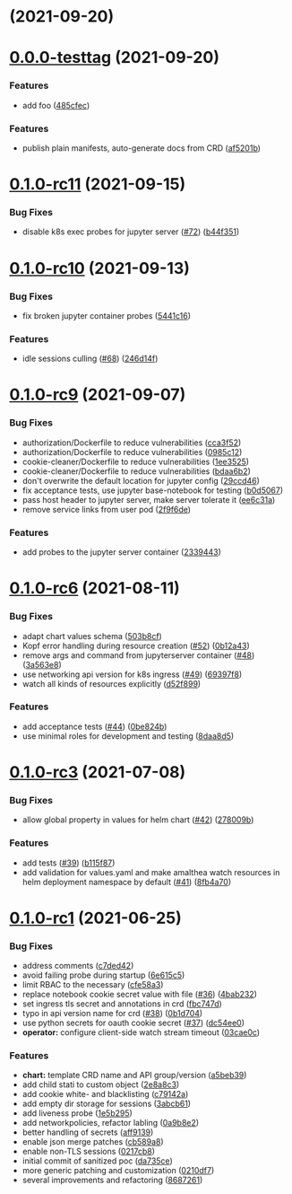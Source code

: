 #  (2021-09-20)



# [0.0.0-testtag](https://github.com/SwissDataScienceCenter/amalthea/compare/485cfec681a8ff22952c2715cc67640a76498ea7...0.0.0-testtag) (2021-09-20)


### Features

* add foo ([485cfec](https://github.com/SwissDataScienceCenter/amalthea/commit/485cfec681a8ff22952c2715cc67640a76498ea7))


### Features

* publish plain manifests, auto-generate docs from CRD ([af5201b](https://github.com/SwissDataScienceCenter/amalthea/commit/af5201bc33c38ac5ca35cbc456453f274e8e44e6))



# [0.1.0-rc11](https://github.com/SwissDataScienceCenter/amalthea/compare/0.1.0-rc10...0.1.0-rc11) (2021-09-15)


### Bug Fixes

* disable k8s exec probes for jupyter server ([#72](https://github.com/SwissDataScienceCenter/amalthea/issues/72)) ([b44f351](https://github.com/SwissDataScienceCenter/amalthea/commit/b44f351206c24b7e41f81b0c66b7ee37e3f79fbf))



# [0.1.0-rc10](https://github.com/SwissDataScienceCenter/amalthea/compare/0.1.0-rc9...0.1.0-rc10) (2021-09-13)


### Bug Fixes

* fix broken jupyter container probes ([5441c16](https://github.com/SwissDataScienceCenter/amalthea/commit/5441c161b901a8b35d7755155c3d9e48ec4ab0e4))


### Features

* idle sessions culling ([#68](https://github.com/SwissDataScienceCenter/amalthea/issues/68)) ([246d14f](https://github.com/SwissDataScienceCenter/amalthea/commit/246d14f2651ad0c6698c0f9545385d296486aa2c))



# [0.1.0-rc9](https://github.com/SwissDataScienceCenter/amalthea/compare/0.1.0-rc6...0.1.0-rc9) (2021-09-07)


### Bug Fixes

* authorization/Dockerfile to reduce vulnerabilities ([cca3f52](https://github.com/SwissDataScienceCenter/amalthea/commit/cca3f52dee5b0a45dc86d93ccf26aab5e2ae6e1e))
* authorization/Dockerfile to reduce vulnerabilities ([0985c12](https://github.com/SwissDataScienceCenter/amalthea/commit/0985c121192f869668d52c52deda1af9919a24e1))
* cookie-cleaner/Dockerfile to reduce vulnerabilities ([1ee3525](https://github.com/SwissDataScienceCenter/amalthea/commit/1ee35256022b40c99235db77f1cd344ee362f24f))
* cookie-cleaner/Dockerfile to reduce vulnerabilities ([bdaa6b2](https://github.com/SwissDataScienceCenter/amalthea/commit/bdaa6b27f026cb66857091edec77711e176fcd15))
* don't overwrite the default location for jupyter config ([29ccd46](https://github.com/SwissDataScienceCenter/amalthea/commit/29ccd46f56420d9b3fb0b8529869bf19f9f1f1c2))
* fix acceptance tests, use jupyter base-notebook for testing ([b0d5067](https://github.com/SwissDataScienceCenter/amalthea/commit/b0d5067795e02d698c3600e094c7ac5c402fb855))
* pass host header to jupyter server, make server tolerate it ([ee6c31a](https://github.com/SwissDataScienceCenter/amalthea/commit/ee6c31a3654c36403d6332cdc16145dcf3226256))
* remove service links from user pod ([2f9f6de](https://github.com/SwissDataScienceCenter/amalthea/commit/2f9f6dec5124b9835853439268ab36187b62b7a5))


### Features

* add probes to the jupyter server container ([2339443](https://github.com/SwissDataScienceCenter/amalthea/commit/2339443fe76d7ff66e44a4322a9a2aa918e543f2))



# [0.1.0-rc6](https://github.com/SwissDataScienceCenter/amalthea/compare/0.1.0-rc3...0.1.0-rc6) (2021-08-11)


### Bug Fixes

* adapt chart values schema ([503b8cf](https://github.com/SwissDataScienceCenter/amalthea/commit/503b8cf93564a6d3b817a36575269f8b6d36f586))
* Kopf error handling during resource creation ([#52](https://github.com/SwissDataScienceCenter/amalthea/issues/52)) ([0b12a43](https://github.com/SwissDataScienceCenter/amalthea/commit/0b12a43bbd451384af1d5cf6e4eece37910ae3c7))
* remove args and command from jupyterserver container ([#48](https://github.com/SwissDataScienceCenter/amalthea/issues/48)) ([3a563e8](https://github.com/SwissDataScienceCenter/amalthea/commit/3a563e826835eb8762eea704bdfd5ac43001681e))
* use networking api version for k8s ingress ([#49](https://github.com/SwissDataScienceCenter/amalthea/issues/49)) ([69397f8](https://github.com/SwissDataScienceCenter/amalthea/commit/69397f8639282b6c83c91feef7db20f45be38b38))
* watch all kinds of resources explicitly ([d52f899](https://github.com/SwissDataScienceCenter/amalthea/commit/d52f899af3fb3233b086322335494847273a4ecb))


### Features

* add acceptance tests ([#44](https://github.com/SwissDataScienceCenter/amalthea/issues/44)) ([0be824b](https://github.com/SwissDataScienceCenter/amalthea/commit/0be824b20ea5f48d84b512cce5b2afdee6504b41))
* use minimal roles for development and testing ([8daa8d5](https://github.com/SwissDataScienceCenter/amalthea/commit/8daa8d5468d74aeb25550a752471e1bb686ff70d))



# [0.1.0-rc3](https://github.com/SwissDataScienceCenter/amalthea/compare/0.1.0-rc1...0.1.0-rc3) (2021-07-08)


### Bug Fixes

* allow global property in values for helm chart ([#42](https://github.com/SwissDataScienceCenter/amalthea/issues/42)) ([278009b](https://github.com/SwissDataScienceCenter/amalthea/commit/278009bc2c015ec589d2640278ef5878eb3b959a))


### Features

* add tests ([#39](https://github.com/SwissDataScienceCenter/amalthea/issues/39)) ([b115f87](https://github.com/SwissDataScienceCenter/amalthea/commit/b115f876ba285d68c4253a2fa0c6ccdc1cf8fa64))
* add validation for values.yaml and make amalthea watch resources in helm deployment namespace by default ([#41](https://github.com/SwissDataScienceCenter/amalthea/issues/41)) ([8fb4a70](https://github.com/SwissDataScienceCenter/amalthea/commit/8fb4a7040d7eb6075f39dd4a6a5b6d3f4e068b61))



# [0.1.0-rc1](https://github.com/SwissDataScienceCenter/amalthea/compare/da735ced323eacb38fd010e4ae0a0479fb2bf310...0.1.0-rc1) (2021-06-25)


### Bug Fixes

* address comments ([c7ded42](https://github.com/SwissDataScienceCenter/amalthea/commit/c7ded42717687446aa6e6380d38af825654cb114))
* avoid failing probe during startup ([6e615c5](https://github.com/SwissDataScienceCenter/amalthea/commit/6e615c506e72af3f4b155b80c1f7b6c8492b9464))
* limit RBAC to the necessary ([cfe58a3](https://github.com/SwissDataScienceCenter/amalthea/commit/cfe58a373fbad0c2bd814927d772e276cce8c3f4))
* replace notebook cookie secret value with file ([#36](https://github.com/SwissDataScienceCenter/amalthea/issues/36)) ([4bab232](https://github.com/SwissDataScienceCenter/amalthea/commit/4bab232f38c931d2d1dab704c1dcae150e33dcf8))
* set ingress tls secret and annotations in crd ([fbc747d](https://github.com/SwissDataScienceCenter/amalthea/commit/fbc747d3ba94f6f74153c0ae2295c80cfd16e7a3))
* typo in api version name for crd ([#38](https://github.com/SwissDataScienceCenter/amalthea/issues/38)) ([0b1d704](https://github.com/SwissDataScienceCenter/amalthea/commit/0b1d70420407f49b49768c777db4f90be02d172e))
* use python secrets for oauth cookie secret ([#37](https://github.com/SwissDataScienceCenter/amalthea/issues/37)) ([dc54ee0](https://github.com/SwissDataScienceCenter/amalthea/commit/dc54ee0d04a3c24feb17b6694f99970de9cc7ad8))
* **operator:** configure client-side watch stream timeout ([03cae0c](https://github.com/SwissDataScienceCenter/amalthea/commit/03cae0c35385721d72ae4846499a21d56fb72a49))


### Features

* **chart:** template CRD name and API group/version ([a5beb39](https://github.com/SwissDataScienceCenter/amalthea/commit/a5beb39b345b3e7c09304f8bb3137e6c5946a943))
* add child stati to custom object ([2e8a8c3](https://github.com/SwissDataScienceCenter/amalthea/commit/2e8a8c37d569ad72a0ca9cbf9f0571a78d14a91c))
* add cookie white- and blacklisting ([c79142a](https://github.com/SwissDataScienceCenter/amalthea/commit/c79142ad77cbdf81d8dd5d4f144ac99c2398dc14))
* add empty dir storage for sessions ([3abcb61](https://github.com/SwissDataScienceCenter/amalthea/commit/3abcb6172ba7d07312d620c1246941747e01f8a3))
* add liveness probe ([1e5b295](https://github.com/SwissDataScienceCenter/amalthea/commit/1e5b295ab628e04d18ff7484a98e8caaba78a7e8))
* add networkpolicies, refactor labling ([0a9b8e2](https://github.com/SwissDataScienceCenter/amalthea/commit/0a9b8e2c4a35aadb5f0f2ee4e3541703bea53d09))
* better handling of secrets ([aff9139](https://github.com/SwissDataScienceCenter/amalthea/commit/aff913904fb12c402515978456ed283487ae7eb5))
* enable json merge patches ([cb589a8](https://github.com/SwissDataScienceCenter/amalthea/commit/cb589a86ac1d26ce5fcf6cf542024adc76a77056))
* enable non-TLS sessions ([0217cb8](https://github.com/SwissDataScienceCenter/amalthea/commit/0217cb8615feefe6eb004b85f6152414dd6e5035))
* initial commit of sanitized poc ([da735ce](https://github.com/SwissDataScienceCenter/amalthea/commit/da735ced323eacb38fd010e4ae0a0479fb2bf310))
* more generic patching and customization ([0210df7](https://github.com/SwissDataScienceCenter/amalthea/commit/0210df7ad408df3ec32295d34b0b1a38adc4e3c2))
* several improvements and refactoring ([8687261](https://github.com/SwissDataScienceCenter/amalthea/commit/8687261039f345129aa62b9e68ae84a4a35e3483))
